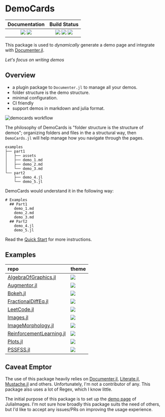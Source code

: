 # DemoCards

| **Documentation**                                                               | **Build Status**                                                                                |
|:-------------------------------------------------------------------------------:|:-----------------------------------------------------------------------------------------------:|
| [![][docs-stable-img]][docs-stable-url] [![][docs-dev-img]][docs-dev-url] | [![][action-img]][action-url] [![][pkgeval-img]][pkgeval-url] [![][codecov-img]][codecov-url] |

This package is used to *dynamically* generate a demo page and integrate with [Documenter.jl](https://github.com/JuliaDocs/Documenter.jl).

_Let's focus on writing demos_

## Overview

* a plugin package to `Documenter.jl` to manage all your demos.
* folder structure is the demo structure.
* minimal configuration.
* CI friendly
* support demos in markdown and julia format.

![democards workflow](docs/quickstart/assets/democards_workflow.png)

The philosophy of DemoCards is "folder structure is the structure of demos"; organizing folders and files in
the a structural way, then `DemoCards.jl` will help manage how you navigate through the pages.

```text
examples
├── part1
│   ├── assets
│   ├── demo_1.md
│   ├── demo_2.md
│   └── demo_3.md
└── part2
    ├── demo_4.jl
    └── demo_5.jl
```

DemoCards would understand it in the following way:

```text
# Examples
  ## Part1
    demo_1.md
    demo_2.md
    demo_3.md
  ## Part2
    demo_4.jl
    demo_5.jl
```

Read the [Quick Start](https://democards.juliadocs.org/stable/quickstart/) for more instructions.

## Examples

| repo | theme |
| :---- | :---- |
| [AlgebraOfGraphics.jl](http://juliaplots.org/AlgebraOfGraphics.jl/dev/gallery/) | [![][theme-bulmagrid-img]][theme-bulmagrid] |
| [Augmentor.jl](https://evizero.github.io/Augmentor.jl/dev/operations/) | [![][theme-grid-img]][theme-grid] |
| [Bokeh.jl](https://cjdoris.github.io/Bokeh.jl/dev/gallery/) | [![][theme-bokehlist-img]][theme-bokehlist] |
| [FractionalDiffEq.jl](https://scifracx.org/FractionalDiffEq.jl/dev/ChaosGallery/) | [![][theme-bulmagrid-img]][theme-bulmagrid] |
| [LeetCode.jl](https://cn.julialang.org/LeetCode.jl/dev/) | [![][theme-none-img]][theme-none] |
| [Images.jl](https://juliaimages.org/latest/examples/) | [![][theme-grid-img]][theme-grid] |
| [ImageMorphology.jl](https://juliaimages.org/ImageMorphology.jl/stable/operators/) | [![][theme-list-img]][theme-list] |
| [ReinforcementLearning.jl](https://juliareinforcementlearning.org/docs/experiments/) | [![][theme-grid-img]][theme-grid] |
| [Plots.jl](https://docs.juliaplots.org/dev/user_gallery/) | [![][theme-bulmagrid-img]][theme-bulmagrid] |
| [PSSFSS.jl](https://simonp0420.github.io/PSSFSS.jl/stable/PSS_&_FSS_Element_Gallery/) | [![][theme-bulmagrid-img]][theme-bulmagrid] |

## Caveat Emptor

The use of this package heavily relies on [Documenter.jl](https://github.com/JuliaDocs/Documenter.jl),
[Literate.jl](https://github.com/fredrikekre/Literate.jl), [Mustache.jl](https://github.com/jverzani/Mustache.jl)
and others. Unfortunately, I'm not a contributor of any. This package also uses a lot of Regex, which I know little.

The initial purpose of this package is to set up the [demo page](https://juliaimages.org/latest/examples) of JuliaImages.
I'm not sure how broadly this package suits the need of others, but I'd like to accept any issues/PRs on improving the usage experience.


[docs-dev-img]: https://img.shields.io/badge/docs-dev-blue.svg
[docs-dev-url]: https://democards.juliadocs.org/dev

[docs-stable-img]: https://img.shields.io/badge/docs-stable-blue.svg
[docs-stable-url]: https://democards.juliadocs.org/stable

[action-img]: https://github.com/JuliaDocs/DemoCards.jl/workflows/Unit%20test/badge.svg
[action-url]: https://github.com/JuliaDocs/DemoCards.jl/actions

[codecov-img]: https://codecov.io/gh/JuliaDocs/DemoCards.jl/branch/master/graph/badge.svg
[codecov-url]: https://codecov.io/gh/JuliaDocs/DemoCards.jl

[pkgeval-img]: https://juliaci.github.io/NanosoldierReports/pkgeval_badges/D/DemoCards.svg
[pkgeval-url]: https://juliaci.github.io/NanosoldierReports/pkgeval_badges/report.html


[theme-bulmagrid-img]: https://img.shields.io/badge/theme-bulmagrid-blue.svg
[theme-grid-img]: https://img.shields.io/badge/theme-grid-blue.svg
[theme-list-img]: https://img.shields.io/badge/theme-list-blue.svg
[theme-bokehlist-img]: https://img.shields.io/badge/theme-bokehlist-blue.svg
[theme-none-img]: https://img.shields.io/badge/theme-none-blue.svg

[theme-bulmagrid]: https://democards.juliadocs.org/stable/bulmagrid/
[theme-grid]: https://democards.juliadocs.org/stable/grid/
[theme-list]: https://democards.juliadocs.org/stable/list/
[theme-bokehlist]: https://democards.juliadocs.org/stable/bokehlist/
[theme-none]: https://democards.juliadocs.org/stable/themeless/markdown/item1/

